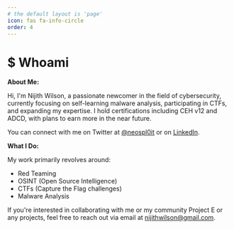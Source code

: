 ```yaml
---
# the default layout is 'page'
icon: fas fa-info-circle
order: 4
---
```


# **$ Whoami**


**About Me:**

Hi, I'm Nijith Wilson, a passionate newcomer in the field of cybersecurity, currently focusing on self-learning malware analysis, participating in CTFs, and expanding my expertise. I hold certifications including CEH v12 and ADCD, with plans to earn more in the near future.

You can connect with me on Twitter at [@neospl0it](https://twitter.com/neospl0it) or on [LinkedIn](https://www.linkedin.com/in/nijithwilson/).

**What I Do:**

My work primarily revolves around:

- Red Teaming
- OSINT (Open Source Intelligence)
- CTFs (Capture the Flag challenges)
- Malware Analysis

If you're interested in collaborating with me or my community Project E or any projects, feel free to reach out via email at nijithwilson@gmail.com.

